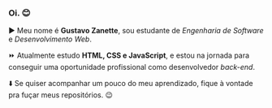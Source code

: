 ### Oi. :blush:

:arrow_forward: Meu nome é **Gustavo Zanette**, sou estudante de *Engenharia de Software* e *Desenvolvimento Web*.

:fast_forward: Atualmente estudo **HTML, CSS e JavaScript**, e estou na jornada para conseguir uma oportunidade profissional como desenvolvedor *back-end*.

:arrow_down:  Se quiser acompanhar um pouco do meu aprendizado, fique à vontade pra fuçar meus repositórios. :wink:
